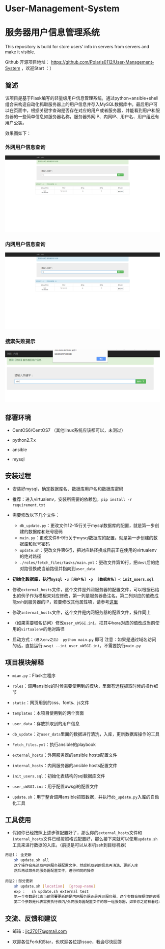 # User-Management-System
# 服务器用户信息管理系统
This repository is build for store users' info in servers from servers and make it visible.

Github 开源项目地址： https://github.com/Polaris0112/User-Management-System ，欢迎Start ：）


## 简述
该项目是基于Flask编写的轻量级用户信息管理系统，通过python+ansible+shell组合来构造自动化抓取服务器上的用户信息并存入MySQL数据库中。最后用户可以在页面中，根据关键字查询是否存在对应的用户或者服务器，并能看到用户和服务器的一些简单信息如服务器名称，服务器外网IP、内网IP、用户名、用户组还有用户公钥。

效果图如下：

### 外网用户信息查询

![external_search.png](https://github.com/Polaris0112/User-Management-System/blob/master/demonstration/external_search.png)


### 内网用户信息查询

![internal_search.png](https://github.com/Polaris0112/User-Management-System/blob/master/demonstration/internal_search.png)


### 搜索失败提示

![search_fail.png](https://github.com/Polaris0112/User-Management-System/blob/master/demonstration/search_fail.png)






## 部署环境

- CentOS6/CentOS7 （其他linux系统应该都可以，未测过）

- python2.7.x

- ansible

- mysql

## 安装过程

- 安装好mysql，确定数据库名、数据库用户名和数据库密码

- 推荐：进入virtualenv，安装所需要的依赖包，`pip install -r requirement.txt`

- 需要修改以下几个文件：
  - `db_update.py`：更改文件12-15行关于mysql数据库的配置，就是第一步创建的数据库和账号密码
  - `main.py`：更改文件6-9行关于mysql数据库的配置，就是第一步创建的数据库和账号密码
  - `update.sh`：更改文件第6行，把对应路径换成目前正在使用的virtualenv的绝对路径
  - `./roles/fetch_files/tasks/main.yml`：更改文件第10行，把`dest`后的绝对路径换成当前路径并指向到`user_data`

- **初始化数据库，执行`mysql -u [用户名] -p  [数据库名] < init_users.sql`**

- 修改`external_hosts`文件，这个文件是外网服务器的配置文件，可以根据已给出的例子作为模板来对应修改，第一列是服务器备注名，第二列对应的值改成能ssh到服务器的IP，若要修改其他属性项，请参考[这里](http://docs.ansible.com/ansible/latest/intro_inventory.html)

- 修改`internal_hosts`文件，这个文件是内网服务器的配置文件，操作同上

- （如果需要域名访问）修改`user_uWSGI.ini`，把其中`home`对应的值改成当前使用的`virtualenv`的绝对路径

- 启动方式：`（进入env之后） python main.py` 即可
    注意：如果是通过域名访问的话，直接运行`uwsgi --ini user_uWSGI.ini`，不需要执行`main.py`



## 项目模块解释

- `mian.py`：Flask主程序

- `roles`：调用ansible的时候需要使用到的模块，里面有远程抓取时候的操作细节

- `static`：网页用到的css、fonts、js文件

- `templates`：本项目使用到的两个页面

- `user_data`：存放抓取到的用户信息

- `db_update`：对`user_data`里面的数据进行清洗，入库，更新数据库操作的工具

- `Fetch_files.yml`：执行ansible的playbook

- `external_hosts`：外网服务器的ansible hosts配置文件

- `internal_hosts`：内网服务器的ansible hosts配置文件

- `init_users.sql`：初始化表结构的sql数据库文件

- `user_uWSGI.ini`：用于配置uwsgi的配置文件

- `update.sh`：用于整合调用ansible抓取数据，并执行`db_update.py`入库的自动化工具



## 工具使用

- 假如你已经按照上述步骤配置好了，那么你的`external_hosts`文件和`internal_hosts`文件已经按照格式配置好，那么接下来就可以使用`update.sh`工具来进行数据的入库。（前提是可以从本机ssh到目标机器）
 ```bash
 用法1： 全更新
     sh update.sh all
	 这个操作会先读取内网服务器配置文件，然后抓取到的信息再清洗、更新入库
	 然后再读取外网服务器配置文件，进行相同的操作
 
 用法2：部分更新
     sh update.sh [location]  [group-name]
	 exp :   sh update.sh external test
	 第一个参数是代表当前需要更新的是内网服务器还是外网服务器，这个参数会根据你的选择来判断读取哪个配置文件，只能是external或internal，填入其他返回空结果
	 第二个参数是代表需要执行该内/外网服务器配置文件的哪一组服务器，如果你之前有看过ansible inventory的文件格式的话，不难发现是按组区分各类目标的，所以假如你是批量处理的话，直接填上组名就可以抓取该组下所有的服务器用户信息

 ```



## 交流、反馈和建议

- 邮箱：jjc27017@gmail.com

- 欢迎各位Fork和Star，也欢迎各位提issue，我会尽快回答




